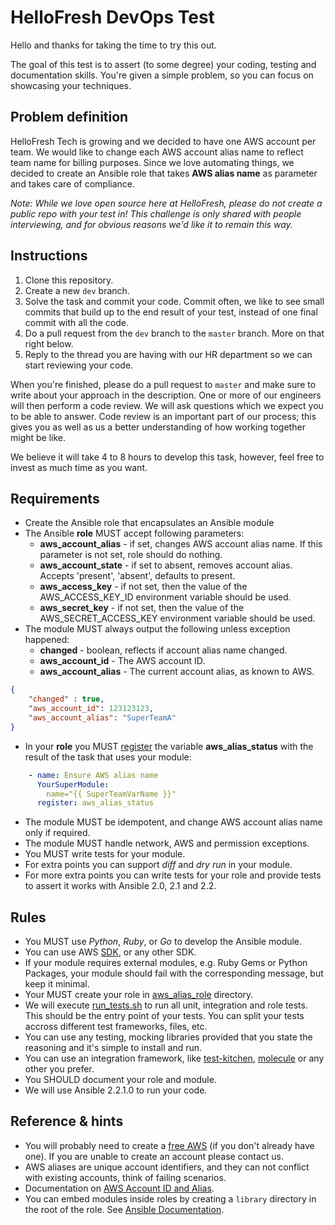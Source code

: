 HelloFresh DevOps Test
========================

Hello and thanks for taking the time to try this out.

The goal of this test is to assert (to some degree) your coding, testing and documentation skills. You're given a simple problem, so you can focus on showcasing your techniques.

## Problem definition
HelloFresh Tech is growing and we decided to have one AWS account per team. We would like to change each AWS account alias name to reflect team name for billing purposes. Since we love automating things, we decided to create an Ansible role that takes **AWS alias name** as parameter and takes care of compliance.

_Note: While we love open source here at HelloFresh, please do not create a public repo with your test in! This challenge is only shared with people interviewing, and for obvious reasons we'd like it to remain this way._

## Instructions
1. Clone this repository.
2. Create a new `dev` branch.
3. Solve the task and commit your code. Commit often, we like to see small commits that build up to the end result of your test, instead of one final commit with all the code.
4. Do a pull request from the `dev` branch to the `master` branch. More on that right below.
5. Reply to the thread you are having with our HR department so we can start reviewing your code.

When you're finished, please do a pull request to `master` and make sure to write about your approach in the description. One or more of our engineers will then perform a code review. We will ask questions which we expect you to be able to answer. Code review is an important part of our process; this gives you as well as us a better understanding of how working together might be like.

We believe it will take 4 to 8 hours to develop this task, however, feel free to invest as much time as you want.

## Requirements
* Create the Ansible role that encapsulates an Ansible module
* The Ansible **role** MUST accept following parameters:
  * **aws_account_alias** - if set, changes AWS account alias name. If this parameter is not set, role should do nothing.
  * **aws_account_state** - if set to absent, removes account alias. Accepts 'present', 'absent', defaults to present.
  * **aws_access_key** - if not set, then the value of the AWS_ACCESS_KEY_ID environment variable should be used.
  * **aws_secret_key** - if not set, then the value of the AWS_SECRET_ACCESS_KEY environment variable should be used.
* The module MUST always output the following unless exception happened:
  * **changed** - boolean, reflects if account alias name changed.
  * **aws_account_id** - The AWS account ID.
  * **aws_account_alias** - The current account alias, as known to AWS.
```json
{
    "changed" : true,
    "aws_account_id": 123123123,
    "aws_account_alias": "SuperTeamA"
}
```
* In your **role** you MUST [register](http://docs.ansible.com/ansible/playbooks_variables.html#registered-variables) the variable **aws_alias_status** with the result of the task that uses your module:
```yaml
    - name: Ensure AWS alias name
      YourSuperModule:
        name="{{ SuperTeamVarName }}"
      register: aws_alias_status
```
* The module MUST be idempotent, and change AWS account alias name only if required.
* The module MUST handle network, AWS and permission exceptions.
* You MUST write tests for your module.
* For extra points you can support *diff* and *dry run* in your module.
* For more extra points you can write tests for your role and provide tests to assert it works with Ansible 2.0, 2.1 and 2.2.

## Rules
* You MUST use *Python*, *Ruby*, or *Go* to develop the Ansible module.
* You can use AWS [SDK](https://aws.amazon.com/tools/), or any other SDK.
* If your module requires external modules, e.g. Ruby Gems or Python Packages, your module should fail with the corresponding message, but keep it minimal.
* Your MUST create your role in [aws_alias_role](aws_alias_role) directory.
* We will execute [run_tests.sh](run_tests.sh) to run all unit, integration and role tests. This should be the entry point of your tests. You can split your tests accross different test frameworks, files, etc.
* You can use any testing, mocking libraries provided that you state the reasoning and it's simple to install and run.
* You can use an integration framework, like [test-kitchen](https://github.com/test-kitchen/), [molecule](https://github.com/metacloud/molecule) or any other you prefer.
* You SHOULD document your role and module.
* We will use Ansible 2.2.1.0 to run your code.

## Reference & hints
* You will probably need to create a [free AWS](http://aws.amazon.com/en/free/) (if you don't already have one). If you are unable to create an account please contact us.
* AWS aliases are unique account identifiers, and they can not conflict with existing accounts, think of failing scenarios.
* Documentation on [AWS Account ID and Alias](http://docs.aws.amazon.com/IAM/latest/UserGuide/console_account-alias.html).
* You can embed modules inside roles by creating a `library` directory in the root of the role.
See [Ansible Documentation](http://docs.ansible.com/ansible/dev_guide/developing_modules_general.html).
